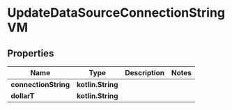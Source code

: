 
# UpdateDataSourceConnectionStringVM

## Properties
Name | Type | Description | Notes
------------ | ------------- | ------------- | -------------
**connectionString** | **kotlin.String** |  | 
**dollarT** | **kotlin.String** |  | 



